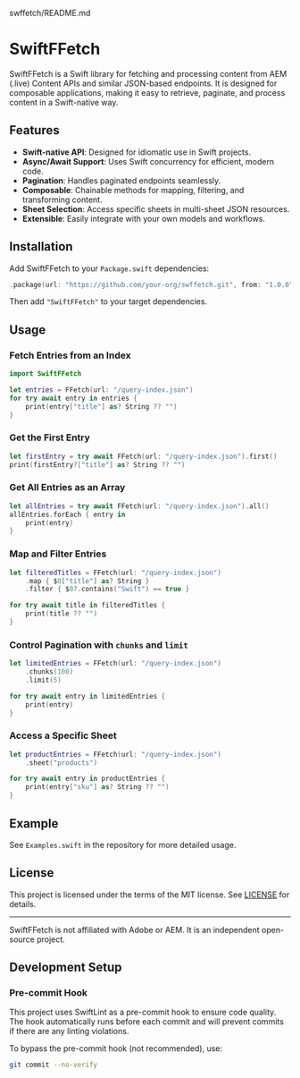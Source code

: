 swffetch/README.md
# SwiftFFetch

SwiftFFetch is a Swift library for fetching and processing content from AEM (.live) Content APIs and similar JSON-based endpoints. It is designed for composable applications, making it easy to retrieve, paginate, and process content in a Swift-native way.

## Features

- **Swift-native API**: Designed for idiomatic use in Swift projects.
- **Async/Await Support**: Uses Swift concurrency for efficient, modern code.
- **Pagination**: Handles paginated endpoints seamlessly.
- **Composable**: Chainable methods for mapping, filtering, and transforming content.
- **Sheet Selection**: Access specific sheets in multi-sheet JSON resources.
- **Extensible**: Easily integrate with your own models and workflows.

## Installation

Add SwiftFFetch to your `Package.swift` dependencies:

```swift
.package(url: "https://github.com/your-org/swffetch.git", from: "1.0.0")
```

Then add `"SwiftFFetch"` to your target dependencies.

## Usage

### Fetch Entries from an Index

```swift
import SwiftFFetch

let entries = FFetch(url: "/query-index.json")
for try await entry in entries {
    print(entry["title"] as? String ?? "")
}
```

### Get the First Entry

```swift
let firstEntry = try await FFetch(url: "/query-index.json").first()
print(firstEntry?["title"] as? String ?? "")
```

### Get All Entries as an Array

```swift
let allEntries = try await FFetch(url: "/query-index.json").all()
allEntries.forEach { entry in
    print(entry)
}
```

### Map and Filter Entries

```swift
let filteredTitles = FFetch(url: "/query-index.json")
    .map { $0["title"] as? String }
    .filter { $0?.contains("Swift") == true }

for try await title in filteredTitles {
    print(title ?? "")
}
```

### Control Pagination with `chunks` and `limit`

```swift
let limitedEntries = FFetch(url: "/query-index.json")
    .chunks(100)
    .limit(5)

for try await entry in limitedEntries {
    print(entry)
}
```

### Access a Specific Sheet

```swift
let productEntries = FFetch(url: "/query-index.json")
    .sheet("products")

for try await entry in productEntries {
    print(entry["sku"] as? String ?? "")
}
```

## Example

See `Examples.swift` in the repository for more detailed usage.

## License

This project is licensed under the terms of the MIT license. See [LICENSE](LICENSE) for details.

---
SwiftFFetch is not affiliated with Adobe or AEM. It is an independent open-source project.

## Development Setup

### Pre-commit Hook
This project uses SwiftLint as a pre-commit hook to ensure code quality. The hook automatically runs before each commit and will prevent commits if there are any linting violations.

To bypass the pre-commit hook (not recommended), use:
```bash
git commit --no-verify
```
